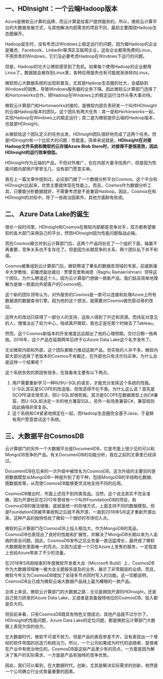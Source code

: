 ## 一、HDInsight：一个云端Hadoop版本

Azure是微软云计算的品牌，而云计算是给客户提供服务的。所以，微软云计算平台的大数据发展方式，与其他解决内部需求的项目不同，最初主要围绕Hadoop生态圈展开。

Hadoop诞生时，没有考虑过Windows上稳定运行的问题，因为做Hadoop的企业是雅虎、Facebook、LinkedIn等湾区互联网企业，这些企业都用免费的Linux，不用昂贵的Windows，它们没必要考虑Hadoop在Windows下运行的问题。

但是，Hadoop的壮大让微软感受到了危机。如果每个使用Hadoop的企业都用Linux了，数据就会被存到Linux里，各种应用服务也有可能就渐渐转向Linux。

微软担心大数据系统的出现和普及，尤其是Hadoop生态圈的壮大，会威胁到Windows的销售，导致Windows服务器的业务下降。因此微软云计算部门选择了和Hortonworks合作，把Hadoop在Windows上的稳定运行当作头等大事对待。

微软云计算部门和Hortonworks对接的，是微软内部负责研发一个叫作HDInsight的云端Hadoop版本的团队。这个团队有两大任务：其一是和Hortonworks一起，实现Hadoop在Windows上的稳定运行；其二是为微软提供云端的Hadoop版本，也就是HDInsight。

从微软给这个团队定义的任务出发，HDInsight团队很好地完成了这两个任务。但是HDInsight有一个比较大的问题：性能差。简单来说就是，**HDInsight在对接Hadoop文件系统和微软的云存储Azure Blob Store时，对接得不是很高效，因此HDInsight的运行效率很低。** 

HDInsight作为云端的产品，不但对外推广，也在内部大量寻找用户，但是因为性能问题内部用户寥寥无几，没有部门愿意买单。

我在上一篇文章中提到过，必应部门做了一个数据分析平台Cosmos。这个平台和HDInsight比起来，优势主要就体现在性能上。而且，Cosmos作为数据分析工具，只要能分析数据就好，不需要考虑是不是兼容Hadoop。因此，Cosmos在和HDInsight的对标中，除了一些政治因素外，其他方面鲜有败绩。

## 二、 Azure Data Lake的诞生

很长一段时间里，HDInsight和Cosmos在微软内部都是竞争对手，双方都希望微软的各大部门采用自己的平台，然而HDInsight因为性能问题每战必输。

而在Cosmos被合并到云计算部门后，这两个产品同处在了一个组织下面，输赢不再重要，竞争关系也不复存在了。但是因为长期竞争的关系，两个团队私下并不和谐。

Cosmos被重组到云计算部门后，微软聘请了著名的数据库领域的专家，前威斯康辛大学教授、前雅虎副总裁拉 · 罗摩克里希纳恩（Raghu Ramakrishnan）领导这个团队。为什么聘请这个人，因为云计算部门想做一款新产品，我们姑且简单地理解为是做一款面向外部客户的Cosmos吧。

这个新的团队领导认为，对外服务的Cosmos是一款可以连接和处理Azure上所有数据源的数据查询引擎。因为他的这个想法，就需要对Cosmos做伤筋动骨的改动。

这样大的改动只获得了一部分人的支持，这些人得到了升迁和资源。而持反对意见的人，慢慢淡出了权力中心，陆续离开微软，我也正是在那个时候去了Tableau。

然而，这个Cosmos新版本的开发难度远远超出了他的心理预期，交付日期一拖再拖。2016年，这个产品在延期两年后终于以Azure Data Lake这个名字发布了。

无论微软内部和外部，这个团队都极力推动这款产品，但买账的人并不多。微软内部大部分选择了老版本的Cosmos不肯搬迁，在外部也只有沃尔玛买单。为什么会是这样一个结果呢？

这个系统失败的原因有很多，在我看来主要有以下两点。

1.  用户需要重新学习一种叫作U-SQL的语言，才能充分发挥这个系统的性能。U-SQL其实是SCOPE的改造版，但改造得不伦不类。为什么这么说？首先是SCOPE语言很灵活，但U-SQL却很死板。其次是SCOPE在数据类型上向C\#兼容，而U-SQL却决定一半的地方兼容SQL，另外一些场景兼容C\#，兼容规则因此搞得非常复杂。
2.  这个系统和C\#紧紧地绑定在一起，而Hadoop生态圈完全基于Java，于是鲜有用户愿意尝试这个系统。

## 三、大数据平台CosmosDB

云计算部门的另外一个大数据平台是DocumentDB，它是市面上很少见的可以和MongoDB竞争的产品。有关DocumenDB的功能分析，我在之前的文章里已经讲过。

DocumentDB在后来的一次升级中被改名为CosmosDB。这次升级的主要目的是把数据模型从MongoDB一种提升到了若干种，包括MongoDB的半结构化数据、图数据库等，从而使CosmosDB能够更灵活地支持不同的应用。

CosmosDB推出时，市面上还找不到同类竞品。当然，这个说法其实不完全准确，因为开源社区在2012年曾经有一个叫作FoundationDB的项目，和CosmosDB的做法很像，底层是统一的存储方式，上面支持不同的数据模型。但是FoundationDB被苹果收购之后就不再开源，一直到2018年5月这才重新开源出来。这种产品的独特性给了微软一个很好的市场切入点。

微软的云计算部门在CosmosDB上投入相当大。作为MongoDB的竞品，CosmosDB也表现出了良好的性能和扩展性，并解决了MongoDB长期以来为人诟病的安全问题。因此，CosmosDB发布之后业务量一直迅猛增长，最终成了微软大数据服务里面唯一的亮点。又因为这是一个只在Azure上发售的服务，一定程度上也给Azure带来了不少的流量。

在2018年5月刚结束的年度微软开发者大会（Microsoft Build）上，CosmosDB作为大数据领域唯一被大会主题报告提及的业务，展示了非常靓丽的业绩。而且，微软今年又为CosmosDB增加了全球多节点同时写入的功能。这一切都说明，CosmosDB业已成为微软云端大数据产品线上最为耀眼的一款产品。

总体上来说，微软云计算部门的大数据之路：无论是拥抱开源的HDInsight，还是自己努力研发的Azure Data Lake，又或者是具备独特地位的CosmosDB，投入都是巨大的。

但目前来看，只有CosmosDB既具有特色又很成功，其他产品就不过尔尔了。HDInsight的性能问题，Azure Data Lake的定位问题，都是微软云计算部门大数据上表现欠佳的地方。

在大数据时代，微软不可谓不努力，但是产品的表现参差不齐，没有表现出一个曾经的软件帝国的创造力和统治力。所以，一个公司如果成为时代的追随者，是很难在产业中有统治地位的。CosmosDB是这些产品里少有的亮点，一方面是因为解决了客户的实际需求，一方面是产品有独特的竞争优势。

因此，我们可以看到，在大数据时代，创新，尤其是解决实际需求的创新，依然是一个公司确立行业优势最重要的因素。

